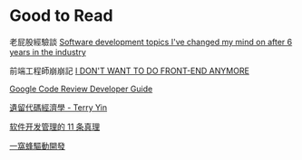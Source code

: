 # Good to Read

老屁股經驗談
[Software development topics I've changed my mind on after 6 years in the industry](https://chriskiehl.com/article/thoughts-after-6-years)

前端工程師崩崩記
[I DON'T WANT TO DO FRONT-END ANYMORE](https://soynomm.com/blog/i-dont-want-to-do-frontend-anymore/)

[Google Code Review Developer Guide](https://google.github.io/eng-practices/review/)

[遺留代碼經濟學 - Terry Yin](https://hackmd.io/c/MW18/%2FefTkc1AFRK-eYdXOOylmfQ)

[软件开发管理的 11 条真理](https://www.infoq.cn/article/o30A0jLaMgXqRuNaomVI)

[一窩蜂驅動開發](https://franknine.github.io/posts/hype-driven-development/)
